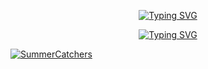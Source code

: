 <!---<h1 align="center">Hey there <img src="https://raw.githubusercontent.com/ABSphreak/ABSphreak/master/gifs/Hi.gif" width="30px">, I'm Vasyl Romanets 👨‍💻</h1>--->
<p  align="center">
<a href="https://git.io/typing-svg"><img src="https://readme-typing-svg.herokuapp.com?font=Fira+Code&size=35&pause=1000&color=F75D7E&background=FF7DDC00&center=true&vCenter=true&random=false&width=900&height=70&lines=Hey+there+👋;This+is+Vasyl+Romanets+👨‍💻;Game+dev+from+Ukraine+🇺🇦;10%2B+years+of+coding+experience+🛠️;Loves+open+source+music+lover+🎧;Cat+father+🐈‍⬛" alt="Typing SVG" /></a>
</p>

<p  align="center">
<a href="(https://spotify-github-profile.vercel.app"><img src="https://spotify-github-profile.vercel.app/api/view?uid=o1dseaman&cover_image=true&theme=natemoo-re&show_offline=false&background_color=ffffff&interchange=false&bar_color=f75d7e&bar_color_cover=false" alt="Typing SVG" /></a>
</p>

[![SummerCatchers](https://github.com/VasylRomanets/VasylRomanets/assets/23483473/8794c9d5-13ef-484a-919b-46a4150699e5)](https://summercatchers.com/)
